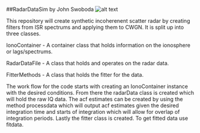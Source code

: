 ##RadarDataSim
by John Swoboda
![alt text](https://raw.github.com/jswoboda/RadarDataSim/specchange10152014/logofig.png "RadarDataSim")

This repository will create synthetic incoherenent scatter radar by creating filters from
ISR spectrums and applying them to CWGN. It is split up into three classes.

IonoContainer - A container class that holds information on the ionosphere or lags/spectrums.

RadarDataFile - A class that holds and operates on the radar data.

FitterMethods - A class that holds the fitter for the data.

The work flow for the code starts with creating an IonoContainer instance with 
the desired conditions. From there the radarData class is created which will hold 
the raw IQ data. The acf estimates can be created by using the method processdata
which will output acf estimates given the desired integration time and starts of 
integration which will allow for overlap of integration periods. Lastly the 
fitter class is created. To get fitted data use fitdata.